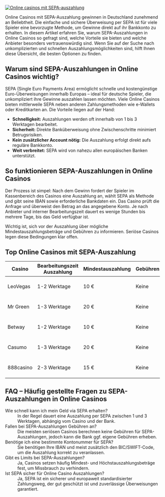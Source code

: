 [![Online casinos mit SEPA-auszahlung](https://123-caf.pages.dev/gitsignup.png)](https://vrmoo.ru/Bt82HjjY)

<div>Online Casinos mit SEPA-Auszahlung gewinnen in Deutschland zunehmend an Beliebtheit. Die einfache und sichere Überweisung per SEPA ist für viele Spieler eine bevorzugte Methode, um Gewinne direkt auf ihr Bankkonto zu erhalten. In diesem Artikel erfahren Sie, warum SEPA-Auszahlungen in Online Casinos so gefragt sind, welche Vorteile sie bieten und welche Anbieter besonders vertrauenswürdig sind. Wenn Sie auf der Suche nach unkomplizierten und schnellen Auszahlungsmöglichkeiten sind, hilft Ihnen diese Übersicht, die besten Optionen zu finden.</div>  <h2>Warum sind SEPA-Auszahlungen in Online Casinos wichtig?</h2> <p>SEPA (Single Euro Payments Area) ermöglicht schnelle und kostengünstige Euro-Überweisungen innerhalb Europas – ideal für deutsche Spieler, die unkompliziert ihre Gewinne auszahlen lassen möchten. Viele Online Casinos bieten mittlerweile SEPA neben anderen Zahlungsmethoden wie e-Wallets oder Kreditkarten an. Die Vorteile liegen auf der Hand:</p> <ul>   <li><strong>Schnelligkeit:</strong> Auszahlungen werden oft innerhalb von 1 bis 3 Werktagen bearbeitet.</li>   <li><strong>Sicherheit:</strong> Direkte Banküberweisung ohne Zwischenschritte minimiert Betrugsrisiken.</li>   <li><strong>Kein zusätzlicher Account nötig:</strong> Die Auszahlung erfolgt direkt aufs reguläre Bankkonto.</li>   <li><strong>Weit verbreitet:</strong> SEPA wird von nahezu allen europäischen Banken unterstützt.</li> </ul>  <h2>So funktionieren SEPA-Auszahlungen in Online Casinos</h2> <p>Der Prozess ist simpel: Nach dem Gewinn fordert der Spieler im Kassenbereich des Casinos eine Auszahlung an, wählt SEPA als Methode und gibt seine IBAN sowie erforderliche Bankdaten ein. Das Casino prüft die Anfrage und überweist den Betrag an das angegebene Konto. Je nach Anbieter und interner Bearbeitungszeit dauert es wenige Stunden bis mehrere Tage, bis das Geld verfügbar ist.</p> <p>Wichtig ist, sich vor der Auszahlung über mögliche Mindestauszahlungsbeträge und Gebühren zu informieren. Seriöse Casinos legen diese Bedingungen klar offen.</p>  <h2>Top Online Casinos mit SEPA-Auszahlung</h2> <table>   <thead>     <tr>       <th>Casino</th>       <th>Bearbeitungszeit Auszahlung</th>       <th>Mindestauszahlung</th>       <th>Gebühren</th>       <th>Lizenz</th>     </tr>   </thead>   <tbody>     <tr>       <td>LeoVegas</td>       <td>1-2 Werktage</td>       <td>10 €</td>       <td>Keine</td>       <td>Malta Gaming Authority</td>     </tr>     <tr>       <td>Mr Green</td>       <td>1-3 Werktage</td>       <td>20 €</td>       <td>Keine</td>       <td>Malta Gaming Authority</td>     </tr>     <tr>       <td>Betway</td>       <td>1-2 Werktage</td>       <td>10 €</td>       <td>Keine</td>       <td>UK Gambling Commission</td>     </tr>     <tr>       <td>Casumo</td>       <td>1-3 Werktage</td>       <td>20 €</td>       <td>Keine</td>       <td>Malta Gaming Authority</td>     </tr>     <tr>       <td>888casino</td>       <td>2-3 Werktage</td>       <td>15 €</td>       <td>Keine</td>       <td>Gibraltar Regulatory Authority</td>     </tr>   </tbody> </table>  <h2>FAQ – Häufig gestellte Fragen zu SEPA-Auszahlungen in Online Casinos</h2> <dl>   <dt>Wie schnell kann ich mein Geld via SEPA erhalten?</dt>   <dd>In der Regel dauert eine Auszahlung per SEPA zwischen 1 und 3 Werktagen, abhängig vom Casino und der Bank.</dd>    <dt>Fallen bei SEPA-Auszahlungen Gebühren an?</dt>   <dd>Die meisten seriösen Casinos berechnen keine Gebühren für SEPA-Auszahlungen, jedoch kann die Bank ggf. eigene Gebühren erheben.</dd>    <dt>Benötige ich eine bestimmte Kontonummer für SEPA?</dt>   <dd>Sie benötigen Ihre IBAN und meist zusätzlich den BIC/SWIFT-Code, um die Auszahlung korrekt zu veranlassen.</dd>    <dt>Gibt es Limits bei SEPA-Auszahlungen?</dt>   <dd>Ja, Casinos setzen häufig Mindest- und Höchstauszahlungsbeträge fest, um Missbrauch zu verhindern.</dd>    <dt>Ist SEPA sicher für Online Casino Auszahlungen?</dt>   <dd>Ja, SEPA ist ein sicherer und europaweit standardisierter Zahlungsweg, der gut geschützt ist und zuverlässige Überweisungen garantiert.</dd> </dl>